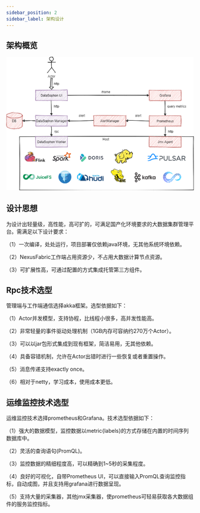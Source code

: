 ```yaml
---
sidebar_position: 2
sidebar_label: 架构设计
---
```

## 架构概览

![img](../archive.png)

## 设计思想

为设计出轻量级，高性能，高可扩的，可满足国产化环境要求的大数据集群管理平台。需满足以下设计要求：

（1）一次编译，处处运行，项目部署仅依赖java环境，无其他系统环境依赖。

（2）NexusFabric工作端占用资源少，不占用大数据计算节点资源。

（3）可扩展性高，可通过配置的方式集成托管第三方组件。

## Rpc技术选型

管理端与工作端通信选择akka框架。选型依据如下：

（1）Actor并发模型，支持协程，比线程小很多，高并发性能高。

（2）非常轻量的事件驱动处理机制（1GB内存可容纳约270万个Actor）。

（3）可以以jar包形式集成到现有框架，简洁易用，无其他依赖。

（4）具备容错机制，允许在Actor出错时进行一些恢复或者重置操作。

（5）消息传递支持exactly once。

（6）相对于netty，学习成本，使用成本更低。

## 运维监控技术选型

运维监控技术选择prometheus和Grafana。技术选型依据如下：

（1）强大的数据模型，监控数据以metric{labels}的方式存储在内置的时间序列数据库中。

（2）灵活的查询语句(PromQL)。

（3）监控数据的精细程度高，可以精确到1~5秒的采集程度。

（4）良好的可视化，自带Prometheus UI，可以直接输入PromQL查询监控指标，自动成图，并且支持用grafana进行数据呈现。

（5）支持大量的采集器，其他jmx采集器，使prometheus可轻易获取各大数据组件的服务监控指标。

